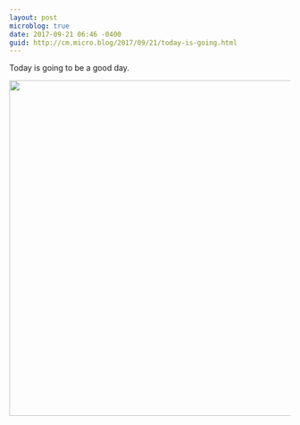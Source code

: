 ```yaml
---
layout: post
microblog: true
date: 2017-09-21 06:46 -0400
guid: http://cm.micro.blog/2017/09/21/today-is-going.html
---
```

Today is going to be a good day. 

<img src="http://techartjam.com/uploads/2017/0d77ddcac3.jpg" width="600" height="600" />
